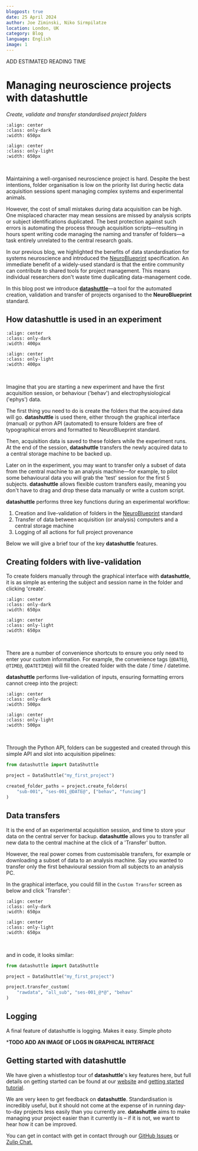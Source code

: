 ```yaml
---
blogpost: true
date: 25 April 2024
author: Joe Ziminski, Niko Sirmpilatze
location: London, UK
category: Blog
language: English
image: 1
---
```


ADD ESTIMATED READING TIME

# Managing neuroscience projects with **datashuttle**
*Create, validate and transfer standardised project folders*

```{image} /_static/blog_images/datashuttle/datashuttle-overview-dark.png
:align: center
:class: only-dark
:width: 650px
```
```{image} /_static/blog_images/datashuttle/datashuttle-overview-light.png
:align: center
:class: only-light
:width: 650px
```
<br>

Maintaining a well-organised neuroscience project is hard. 
Despite the best intentions, folder organisation is low on the priority 
list during hectic data acquisition sessions spent managing complex 
systems and experimental animals. 

However, the cost of small mistakes during data acquisition can be high.
One misplaced character may mean sessions are missed by analysis 
scripts or subject identifications duplicated.
The best protection against such errors is automating the process
through acquisition scripts—resulting in hours spent writing code 
managing the naming and transfer of folders—a task entirely 
unrelated to the central research goals.

In our previous blog, we highlighted the benefits of data standardisation 
for systems neuroscience and introduced the 
[NeuroBlueprint](https://neuroblueprint.neuroinformatics.dev/) 
specification. 
An immediate benefit of a widely-used standard is that the entire community
can contribute to shared tools for project management.
This means individual researchers don't waste time
duplicating data-management code. 

In this blog post we introduce 
[**datashuttle**](https://datashuttle.neuroinformatics.dev/)—a 
tool for the automated creation, 
validation and transfer of projects organised to 
the **NeuroBlueprint** standard. 

## How **datashuttle** is used in an experiment

```{image} /_static/blog_images/datashuttle/tutorial-1-example-file-tree-dark.png
:align: center
:class: only-dark
:width: 400px
```
```{image} /_static/blog_images/datashuttle/tutorial-1-example-file-tree-light.png
:align: center
:class: only-light
:width: 400px
```
<br>

Imagine that you are starting a new experiment and have the first
acquisition session, or behaviour ('behav') and electrophysiological ('ephys')
data. 

The first thing you need to do is create the folders that the acquired 
data will go. **datashuttle** is used there, either through the graphical 
interface (manual) or python API (automated) to ensure folders are free
of typographical errors and formatted to NeuroBlueprint standard.

Then, acquisition data is saved to these folders while the experiment runs.
At the end of the session, **datashuttle** transfers the newly acquired data 
to a central storage machine to be backed up.

Later on in the experiment, you may want to transfer only a subset
of data from the central machine to an analysis machine—for example,
to pilot some behavioural data you will grab the 'test' session for
the first 5 subjects. **datashuttle** allows flexible custom transfers
easily, meaning you don't have to drag and drop these data manually or
write a custom script.

**datashuttle** performs three key functions during an experimental workflow:

1) Creation and live-validation of folders in the 
[NeuroBlueprint](https://neuroblueprint.neuroinformatics.dev/) standard
2)	Transfer of data between acquisition (or analysis) computers and a central storage machine
3)	Logging of all actions for full project provenance

Below we will give a brief tour of the key **datashuttle** features.

## Creating folders with live-validation

To create folders manually through the graphical interface with **datashuttle**, 
it is as simple as entering the subject and session name in the folder and clicking 'create'.


```{image} /_static/blog_images/datashuttle/create-folders-example-dark.png
:align: center
:class: only-dark
:width: 650px
```
```{image} /_static/blog_images/datashuttle/create-folders-example-light.png
:align: center
:class: only-light
:width: 650px
```
<br>

There are a number of convenience shortcuts to ensure you only need to enter 
your custom information. For example, the convenience tags 
(`@DATE@`, `@TIME@`, `@DATETIME@`) will fill the created folder 
with the date / time / datetime.

**datashuttle** performs live-validation of inputs, ensuring 
formatting errors cannot creep into the project:

```{image} /_static/blog_images/datashuttle/validation-bad-dark.png
:align: center
:class: only-dark
:width: 500px
```
```{image} /_static/blog_images/datashuttle/validation-bad-light.png
:align: center
:class: only-light
:width: 500px
```
<br>

Through the Python API, folders can be suggested and created through this 
simple API and slot into acquisition pipelines:

```python
from datashuttle import DataShuttle

project = DataShuttle("my_first_project")

created_folder_paths = project.create_folders(
    "sub-001", "ses-001_@DATE@", ["behav", "funcimg"]
)
```

## Data transfers

It is the end of an experimental acquisition session, and time to 
store your data on the central server for backup. **datashuttle**
allows you to transfer all new data to the central machine
at the click of a 'Transfer' button.

However, the real power comes from customisable transfers, for example
or downloading a subset of data to an analysis machine. Say you wanted
to transfer only the first behavioural session from all subjects
to an analysis PC. 

In the graphical interface, you could fill in the `Custom Transfer` screen
as below and click 'Transfer':

```{image} /_static/blog_images/datashuttle/how-to-transfer-custom-dark.png
:align: center
:class: only-dark
:width: 650px
```
```{image} /_static/blog_images/datashuttle/how-to-transfer-custom-light.png
:align: center
:class: only-light
:width: 650px
```
<br>

and in code, it looks similar:

```python
from datashuttle import DataShuttle

project = DataShuttle("my_first_project")

project.transfer_custom(
    "rawdata", "all_sub", "ses-001_@*@", "behav"
)
```


## Logging
A final feature of datashuttle is logging. Makes it easy. Simple photo

***TODO ADD AN IMAGE OF LOGS IN GRAPHICAL INTERFACE**

## Getting started with **datashuttle**

We have given a whistlestop tour of **datashuttle**'s key features here,
but full details on getting started can be found at our 
[website](https://datashuttle.neuroinformatics.dev/) and
[getting started tutorial](https://datashuttle.neuroinformatics.dev/pages/tutorials/getting_started.html).

We are very keen to get feedback on **datashuttle**. 
Standardisation is incredibly useful, but it should not come at the 
expense of in running day-to-day projects less easily than you currently 
are. **datashuttle** aims to make managing your project easier than 
it currently is – if it is not, we want to hear how it can be improved. 

You can get in contact with get in contact through our
[GitHub Issues](https://github.com/neuroinformatics-unit/datashuttle/issues)
or
[Zulip Chat.](https://neuroinformatics.zulipchat.com/#narrow/stream/405999-DataShuttle)


